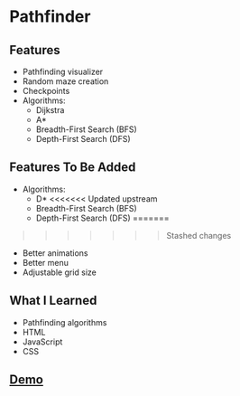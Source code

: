 # Pathfinder
## Features
* Pathfinding visualizer
* Random maze creation
* Checkpoints
* Algorithms:
  * Dijkstra
  * A*
  * Breadth-First Search (BFS)
  * Depth-First Search (DFS) 

## Features To Be Added
* Algorithms:
  * D*
<<<<<<< Updated upstream
  * Breadth-First Search (BFS)
  * Depth-First Search (DFS)
=======
>>>>>>> Stashed changes
* Better animations
* Better menu
* Adjustable grid size

## What I Learned
* Pathfinding algorithms
* HTML
* JavaScript
* CSS

## [Demo](https://biarmic.github.io/pathfinder-js/)
<!---
## Screenshots
![screenshot](screenshot-1.png "In-game")
![screenshot](screenshot-2.png "In-game")
-->
